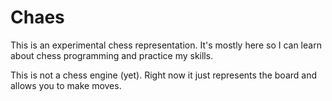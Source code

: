 # Chaes

This is an experimental chess representation. It's mostly here so I can learn about chess programming and practice my skills.

This is not a chess engine (yet). Right now it just represents the board and allows you to make moves.
